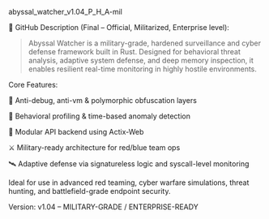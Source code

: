 abyssal_watcher_v1.04_P_H_A-mil

📌 GitHub Description (Final – Official, Militarized, Enterprise level):

> Abyssal Watcher is a military-grade, hardened surveillance and cyber defense framework built in Rust. Designed for behavioral threat analysis, adaptive system defense, and deep memory inspection, it enables resilient real-time monitoring in highly hostile environments.

Core Features:

🔐 Anti-debug, anti-vm & polymorphic obfuscation layers

🧠 Behavioral profiling & time-based anomaly detection

📡 Modular API backend using Actix-Web

⚔️ Military-ready architecture for red/blue team ops

🛰️ Adaptive defense via signatureless logic and syscall-level monitoring


Ideal for use in advanced red teaming, cyber warfare simulations, threat hunting, and battlefield-grade endpoint security.

Version: v1.04 – MILITARY-GRADE / ENTERPRISE-READY
